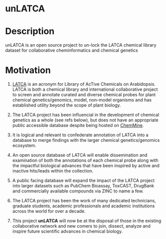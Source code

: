 # unLATCA
##
# Description

unLATCA is an open source project to un-lock the LATCA chemical library dataset for collaborative cheminformatics and chemical genetics

##
# Motivation 

1. [LATCA](http://www.thecutlerlab.org/2008/05/latca.html) is an acronym for Library of AcTive Chemicals on Arabidopsis. LATCA is both a chemical library and international collaborative project to screen and annotate curated and diverse chemical probes for plant chemical genetics/genomics, model,  non-model organisms and has established utility beyond the scope of plant biology.

1. The LATCA project has been influencial in the development of chemical genetics as a whole (see refs below), but does not have an appropriate public accessible database despite being hosted on [ChemMine](http://chemminedb.ucr.edu/compounds/Latca/).


1. It is logical and relevant to confederate annotation of LATCA into a database to merge findings with the larger chemical genetics/genomics ecosystem.

1. An open source database of LATCA will enable dissemination and examination of both the annotations of each chemical probe along with the impactful biological advances that have been inspired by active and inactive hits/leads within the collection. 

1. A public facing database will expand the impact of the LATCA project into larger datasets such as PubChem Bioassay, ToxCAST, DrugBank and commercially available compounds via ZINC to name a few.


1. The LATCA project has been the work of many dedicated technicians, graduate students, academic professionals and academic institutions across the world for over a decade. 

1. This project **unLATCA** will now be at the disposal of those in the existing collaborative network and new comers to join, dissect, analyze and inspire future scientific advances in chemical biology.
